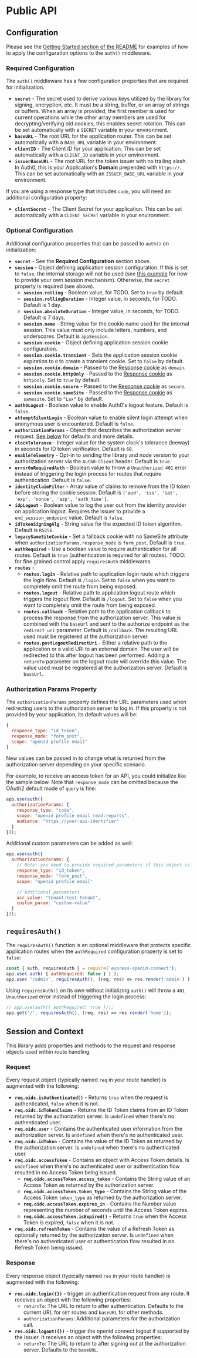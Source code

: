 # Public API

## Configuration

Please see the [Getting Started section of the README](https://github.com/auth0/express-openid-connect#getting-started) for examples of how to apply the configuration options to the `auth()` middleware.

### Required Configuration

The `auth()` middleware has a few configuration properties that are required for initialization.

- **`secret`** - The secret used to derive various keys utilized by the library for signing, encryption, etc. It must be a string, buffer, or an array of strings or buffers. When an array is provided, the first member is used for current operations while the other array members are used for decrypting/verifying old cookies, this enables secret rotation. This can be set automatically with a `SECRET` variable in your environment.
- **`baseURL`** - The root URL for the application router. This can be set automatically with a `BASE_URL` variable in your environment.
- **`clientID`** - The Client ID for your application. This can be set automatically with a `CLIENT_ID`  variable in your environment.
- **`issuerBaseURL`** - The root URL for the token issuer with no trailing slash. In Auth0, this is your Application's **Domain** prepended with `https://`. This can be set automatically with an `ISSUER_BASE_URL` variable in your environment.

If you are using a response type that includes `code`, you will need an additional configuration property:

- **`clientSecret`** - The Client Secret for your application. This can be set automatically with a `CLIENT_SECRET` variable in your environment.

### Optional Configuration

Additional configuration properties that can be passed to `auth()` on initialization:

- **`secret`** - See the **Required Configuration** section above.
- **`session`** - Object defining application session configuration. If this is set to `false`, the internal storage will not be used (see [this example](https://github.com/auth0/express-openid-connect/blob/master/EXAMPLES.md#4-custom-user-session-handling) for how to provide your own session mechanism). Otherwise, the `secret` property is required (see above).
  - **`session.rolling`** - Boolean value, for TODO. Set to `true` by default.
  - **`session.rollingDuration`** - Integer value, in seconds, for TODO. Default is 1 day.
  - **`session.absoluteDuration`** - Integer value, in seconds, for TODO. Default is 7 days.
  - **`session.name`** - String value for the cookie name used for the internal session. This value must only include letters, numbers, and underscores. Default is `appSession`.
  - **`session.cookie`** - Object defining application session cookie configuration.
  - **`session.cookie.transient`** - Sets the application session cookie expiration to `0` to create a transient cookie. Set to `false` by default.
  - **`session.cookie.domain`** - Passed to the [Response cookie](https://expressjs.com/en/api.html#res.cookie) as `domain`.
  - **`session.cookie.httpOnly`** - Passed to the [Response cookie](https://expressjs.com/en/api.html#res.cookie) as `httponly`. Set to `true` by default.
  - **`session.cookie.secure`** - Passed to the [Response cookie](https://expressjs.com/en/api.html#res.cookie) as `secure`.
  - **`session.cookie.sameSite`** - Passed to the [Response cookie](https://expressjs.com/en/api.html#res.cookie) as `samesite`. Set to `"Lax"` by default.
- **`auth0Logout`** - Boolean value to enable Auth0's logout feature. Default is `false`.
- **`attemptSilentLogin`** - Boolean value to enable silent login attempt when anonymous user is encountered. Default is `false`.
- **`authorizationParams`** - Object that describes the authorization server request. [See below](#authorization-params-property) for defaults and more details.
- **`clockTolerance`** - Integer value for the system clock's tolerance (leeway) in seconds for ID token verification. Default is `60`.
- **`enableTelemetry`** - Opt-in to sending the library and node version to your authorization server via the `Auth0-Client` header. Default is `true`.
- **`errorOnRequiredAuth`** - Boolean value to throw a `Unauthorized 401` error instead of triggering the login process for routes that require authentication. Default is `false`.
- **`identityClaimFilter`** - Array value of claims to remove from the ID token before storing the cookie session. Default is `['aud', 'iss', 'iat', 'exp', 'nonce', 'azp', 'auth_time']`.
- **`idpLogout`** - Boolean value to log the user out from the identity provider on application logout. Requires the issuer to provide a `end_session_endpoint` value. Default is `false`.
- **`idTokenSigningAlg`** - String value for the expected ID token algorithm. Default is `RS256`.
- **`legacySameSiteCookie`** - Set a fallback cookie with no SameSite attribute when `authorizationParams.response_mode` is `form_post`. Default is `true`.
- **`authRequired`** - Use a boolean value to require authentication for all routes. Default is `true` (authentication is required for all routes). TODO: for fine grained control apply `requiresAuth` middlewares.
- **`routes`** -
  - **`routes.login`** - Relative path to application login route which triggers the login flow. Default is `/login`. Set to `false` when you want to completely omit the route from being exposed.
  - **`routes.logout`** - Relative path to application logout route which triggers the logout flow. Default is `/logout`. Set to `false` when you want to completely omit the route from being exposed.
  - **`routes.callback`** - Relative path to the application callback to process the response from the authorization server. This value is combined with the `baseUrl` and sent to the authorize endpoint as the `redirect_uri` parameter. Default is `/callback`. The resulting URL used must be registered at the authorization server.
  - **`routes.postLogoutRedirectUri`** - Either a relative path to the application or a valid URI to an external domain. The user will be redirected to this after logout has been performed. Adding a `returnTo` parameter on the logout route will override this value. The value used must be registered at the authorization server. Default is `baseUrl`.

### Authorization Params Property

The `authorizationParams` property defines the URL parameters used when redirecting users to the authorization server to log in. If this property is not provided by your application, its default values will be:

```js
{
  response_type: "id_token",
  response_mode: "form_post",
  scope: "openid profile email"
}
```

New values can be passed in to change what is returned from the authorization server depending on your specific scenario.

For example, to receive an access token for an API, you could initialize like the sample below. Note that `response_mode` can be omitted because the OAuth2 default mode of `query` is fine:

```js
app.use(auth({
  authorizationParams: {
    response_type: "code",
    scope: "openid profile email read:reports",
    audience: "https://your-api-identifier"
  }
}));
```

Additional custom parameters can be added as well:

```js
app.use(auth({
  authorizationParams: {
    // Note: you need to provide required parameters if this object is set.
    response_type: "id_token",
    response_mode: "form_post",
    scope: "openid profile email"

    // Additional parameters
    acr_value: "tenant:test-tenant",
    custom_param: "custom-value"
  }
}));
```

## `requiresAuth()`

The `requiresAuth()` function is an optional middleware that protects specific application routes when the `authRequired` configuration property is set to `false`:

```js
const { auth, requiresAuth } = require('express-openid-connect');
app.use( auth( { authRequired: false } ) );
app.use( '/admin', requiresAuth(), (req, res) => res.render('admin') );
```

Using `requiresAuth()` on its own without initializing `auth()` will throw a `401 Unauthorized` error instead of triggering the login process:

```js
// app.use(auth({ authRequired: true }));
app.get('/', requiresAuth(), (req, res) => res.render('home'));
```

## Session and Context

This library adds properties and methods to the request and response objects used within route handling.

### Request

Every request object (typically named `req` in your route handler) is augmented with the following:

- **`req.oidc.isAuthenticated()`** - Returns `true` when the request is authenticated, `false` when it is not.
- **`req.oidc.idTokenClaims`** - Returns the ID Token claims from an ID Token returned by the authorization server. Is `undefined` when there's no authenticated user.
- **`req.oidc.user`** - Contains the authenticated user information from the authorization server. Is `undefined` when there's no authenticated user.
- **`req.oidc.idToken`** - Contains the value of the ID Token as returned by the authorization server. Is `undefined` when there's no authenticated user.
- **`req.oidc.accessToken`** - Contains an object with Access Token details. Is `undefined` when there's no authenticated user or authentication flow resulted in no Access Token being issued.
  - **`req.oidc.accessToken.access_token`** - Contains the String value of an Access Token as returned by the authorization server.
  - **`req.oidc.accessToken.token_type`** - Contains the String value of the Access Token `token_type` as returned by the authorization server.
  - **`req.oidc.accessToken.expires_in`** - Contains the Number value representing the number of seconds until the Access Token expires.
  - **`req.oidc.accessToken.isExpired()`** - Returns `true` when the Access Token is expired, `false` when it is not.
- **`req.oidc.refreshToken`** - Contains the value of a Refresh Token as optionally returned by the authorization server. Is `undefined` when there's no authenticated user or authentication flow resulted in no Refresh Token being issued.

### Response

Every response object (typically named `res` in your route handler) is augmented with the following:

- **`res.oidc.login({})`** - trigger an authentication request from any route. It receives an object with the following properties:
  - `returnTo`: The URL to return to after authentication. Defaults to the current URL for `GET` routes and `baseURL` for other methods.
  - `authorizationParams`: Additional parameters for the authorization call.
- **`res.oidc.logout({})`** - trigger the openid connect logout if supported by the issuer. It receives an object with the following properties:
  - `returnTo`: The URL to return to after signing out at the authorization server. Defaults to the `baseURL`.
